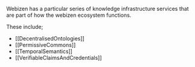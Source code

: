 Webizen has a particular series of knowledge infrastructure services that are part of how the webizen ecosystem functions.

These include;
- [[DecentralisedOntologies]]
- [[PermissiveCommons]]
- [[TemporalSemantics]]
- [[VerifiableClaimsAndCredentials]]
